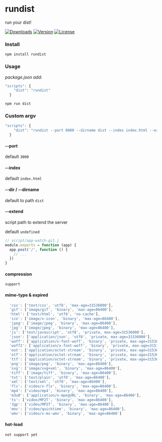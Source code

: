 # rundist
run your dist!

<a href="https://npmcharts.com/compare/rundist?minimal=true"><img src="https://img.shields.io/npm/dm/rundist.svg" alt="Downloads"></a>
<a href="https://www.npmjs.com/package/rundist"><img src="https://img.shields.io/npm/v/rundist.svg" alt="Version"></a>
<a href="https://www.npmjs.com/package/rundist"><img src="https://img.shields.io/npm/l/rundist.svg" alt="License"></a>

### Install

```
npm install rundist
```

### Usage

*package.json add:*

```js
"scripts": {
    "dist": "rundist"
  }
```

```
npm run dist
```

### Custom argv

```js
"scripts": {
    "dist": "rundist --port 8080 --dirname dist --index index.html --extend script/app-watch-git.js"
  }
```

#### --port

default `3000`

#### --index

default `index.html`

#### --dir / --dirname

default to path `dist`

#### --extend

script path to extend the server

default `undefined`

```JavaScript
// script/app-watch-git.j
module.exports = function (app) {
  app.post('/', function () {
    // ...
  })
}
```

#### compression

`support`

#### mime-type & expired

```JavaScript
  'css': ['text/css', 'utf8', 'max-age=31536000'],
  'gif': ['image/gif', 'binary', 'max-age=86400'],
  'html': ['text/html', 'utf8', 'no-cache'],
  'ico': ['image/x-icon', 'binary', 'max-age=86400'],
  'jpeg': ['image/jpeg', 'binary', 'max-age=86400'],
  'jpg': ['image/jpeg', 'binary', 'max-age=86400'],
  'js': ['text/javascript', 'utf8', 'private, max-age=31536000'],
  'json': ['application/json', 'utf8', 'private, max-age=31536000'],
  'woff': ['application/x-font-woff', 'binary', 'private, max-age=31536000'],
  'woff2': ['application/x-font-woff', 'binary', 'private, max-age=31536000'],
  'eot': ['application/octet-stream', 'binary', 'private, max-age=31536000'],
  'otf': ['application/octet-stream', 'binary', 'private, max-age=31536000'],
  'ttf': ['application/octet-stream', 'binary', 'private, max-age=31536000'],
  'png': ['image/png', 'binary', 'max-age=86400'],
  'svg': ['image/svg+xml', 'binary', 'max-age=86400'],
  'tiff': ['image/tiff', 'binary', 'max-age=86400'],
  'txt': ['text/plain', 'utf8', 'max-age=86400'],
  'xml': ['text/xml', 'utf8', 'max-age=86400'],
  'flv': ['video/x-flv', 'binary', 'max-age=86400'],
  'mp4': ['video/mp4', 'binary', 'max-age=86400'],
  'm3u8': ['application/x-mpegURL', 'binary', 'max-age=86400'],
  'ts': ['video/MP2T', 'binary', 'max-age=86400'],
  '3gp': ['video/MP2T', 'binary', 'max-age=86400'],
  'mov': ['video/quicktime', 'binary', 'max-age=86400'],
  'wmv': ['video/x-ms-wmv', 'binary', 'max-age=86400']
```
#### hot-load

`not support yet`
